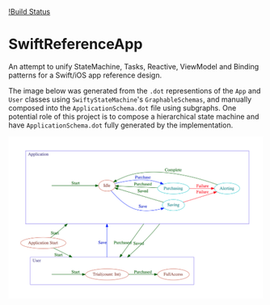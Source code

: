 [!Build Status](https://travis-ci.org/DanielAsher/SwiftReferenceApp.svg?branch=feature%2Fswift-2.0)

# SwiftReferenceApp

An attempt to unify StateMachine, Tasks, Reactive, ViewModel and Binding patterns for a Swift/iOS app reference design.

The image below was generated from the `.dot` representions of the `App` and `User` classes using `SwiftyStateMachine`'s `GraphableSchemas`, and manually composed into the `ApplicationSchema.dot` file using subgraphs. One potential role of this project is to compose a hierarchical state machine and have `ApplicationSchema.dot` fully generated by the implementation.

![ApplicationSchema](SwiftReferenceApp/SwiftReferenceApp/ApplicationSchema.png)

